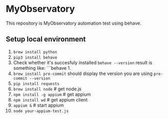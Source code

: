 # MyObservatory

This repository is MyObservatory automation test using behave.

## Setup local environment
   1. ```brew install python```
   2. ```pip3 install behave```
   3. Check whether it's succesfuly installed ```behave --version``` result is something like: ```behave 1.
   4. ```brew install pre-commit``` should display the version you are using ```pre-commit --version```
   5. ```pip install requests```
   6. ```brew install node```      # get node.js
   7. ```npm install -g appium```  # get appium
   8. ```npm install wd```         # get appium client
   9. ```appium &```               # start appium
   10. ```node your-appium-test.js```
